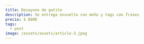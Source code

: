 ```yaml
---
title: Desayuno de gatito
description: Se entrega envuelto con moño y tags con frases
precio: $ 8800
tags:
  - post
image: /assets/assets/article-3.jpeg
---
```

